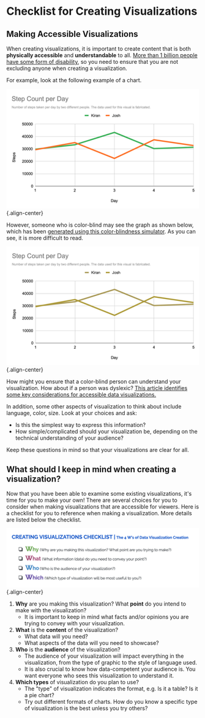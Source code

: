 
Checklist for Creating Visualizations
=====================================

Making Accessible Visualizations
--------------------------------

When creating visualizations, it is important to create content that is
both **physically accessible** and **understandable** to all. [More than
1 billion people have some form of
disability](https://www.who.int/en/news-room/fact-sheets/detail/disability-and-health),
so you need to ensure that you are not excluding anyone when creating a
visualization.

For example, look at the following example of a chart.

![A line graph comparing number of likes over time of two posts.](figures/not_color_blind.png){.align-center}

However, someone who is color-blind may see the graph as shown below,
which has been [generated using this color-blindness
simulator](https://www.color-blindness.com/coblis-color-blindness-simulator/).
As you can see, it is more difficult to read.

![A line graph comparing number of likes over time of two posts.](figures/color_blind.png){.align-center}

How might you ensure that a color-blind person can understand your
visualization. How about if a person was dyslexic? [This article
identifies some key considerations for accessible data
visualizations.](http://www.storytellingwithdata.com/blog/2018/6/26/accessible-data-viz-is-better-data-viz)

In addition, some other aspects of visualization to think about include
language, color, size. Look at your choices and ask:

-   Is this the simplest way to express this information?
-   How simple/complicated should your visualization be, depending on
    the technical understanding of your audience?

Keep these questions in mind so that your visualizations are clear for
all.

What should I keep in mind when creating a visualization?
---------------------------------------------------------

Now that you have been able to examine some existing visualizations,
it\'s time for you to make your own! There are several choices for you
to consider when making visualizations that are accessible for viewers.
Here is a checklist for you to reference when making a visualization.
More details are listed below the checklist.

![A summary checklist for reading visualizations, listed below.](figures/creating_visualizations_checklist.png){.align-center}

1.  **Why** are you making this visualization? What **point** do you
    intend to make with the visualization?
    -   It is important to keep in mind what facts and/or opinions you
        are trying to convey with your visualization.
2.  **What** is the **content** of the visualization?
    -   What data will you need?
    -   What aspects of the data will you need to showcase?
3.  **Who** is the **audience** of the visualization?
    -   The audience of your visualization will impact everything in the
        visualization, from the type of graphic to the style of language
        used.
    -   It is also crucial to know how data-competent your audience is.
        You want everyone who sees this visualization to understand it.
4.  **Which types** of visualization do you plan to use?
    -   The "type" of visualization indicates the format, e.g. Is it a
        table? Is it a pie chart?
    -   Try out different formats of charts. How do you know a specific
        type of visualization is the best unless you try others?
